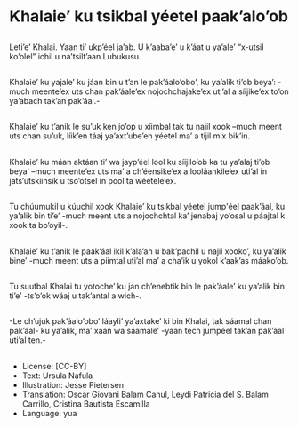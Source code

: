 # Khalaie’ ku tsikbal yéetel paak’alo’ob

##
Leti’e’ Khalai. Yaan ti’ ukp’éel ja’ab. U k’aaba’e’ u k’áat u ya’ale’ “x-utsil ko’olel” ichil u na’tsilt’aan Lubukusu.

##
Khalaie’ ku yajale’ ku jáan bin u t’an le pak’áalo’obo’, ku ya’alik ti’ob beya’: -much meente’ex uts chan pak’áale’ex nojochchajake’ex uti’al a síijike’ex to’on ya’abach tak’an pak’áal.-

##
Khalaie’ ku t’anik le su’uk ken jo’op u xíimbal tak tu najil xook –much meent uts chan su’uk, líik’en táaj ya’axt’ube’en yéetel ma’ a tijil mix bik’in.

##
Khalaie’ ku máan aktáan ti’ wa jayp’éel lool ku síijilo’ob ka tu ya’alaj ti’ob beya’ –much meente’ex uts ma’ a ch’éensike’ex a looláankile’ex uti’al in jats’utskíinsik u tso’otsel in pool ta wéetele’ex.

##
Tu chúumukil u kúuchil xook Khalaie’ ku tsikbal yéetel jump'éel paak’áal, ku ya’alik bin ti’e’ -much meent uts a nojochchtal ka’ jenabaj yo’osal u páajtal k xook ta bo’oyil-.

##
Khalaie’ ku t’anik le paak’áal ikil k’ala’an u bak’pachil u najil xooko’, ku ya’alik bine’ -much meent uts a piimtal uti’al ma’ a cha’ik u yokol k’aak’as máako’ob.

##
Tu suutbal Khalai tu yotoche’ ku jan ch’enebtik bin le pak’áale’ ku ya’alik bin ti’e’ -ts’o’ok wáaj u tak’antal a wich-.

##
-Le ch’ujuk pak’áalo’obo’ láayli’ ya’axtake’ ki bin Khalai, tak sáamal chan pak’áal- ku ya’alik, ma’ xaan wa sáamale’ -yaan tech jumpéel tak’an pak’áal uti’al ten.-

##
* License: [CC-BY]
* Text: Ursula Nafula
* Illustration: Jesse Pietersen
* Translation: Oscar Giovani Balam Canul, Leydi Patricia del S. Balam Carrillo, Cristina Bautista Escamilla
* Language: yua
